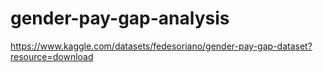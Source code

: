 # gender-pay-gap-analysis

https://www.kaggle.com/datasets/fedesoriano/gender-pay-gap-dataset?resource=download 


